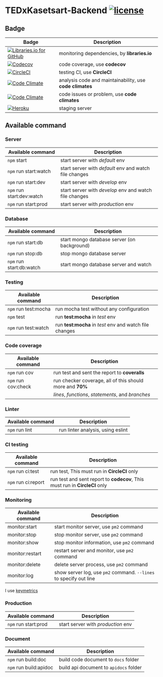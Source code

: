 # TEDxKasetsart-Backend [![license](https://img.shields.io/github/license/TEDxKasetsartU/TedxKasetsartU-Backend.svg)](https://github.com/TEDxKasetsartU/TedxKasetsartU-Backend)

## Badge

| Badge | Description |
| ----- | ----------- |
| [![Libraries.io for GitHub](https://img.shields.io/librariesio/github/TEDxKasetsartU/TedxKasetsartU-Backend.svg)](https://libraries.io/github/TEDxKasetsartU/TedxKasetsartU-Backend) | monitoring dependencies, by **libraries.io** |
| [![Codecov](https://img.shields.io/codecov/c/github/TEDxKasetsartU/TedxKasetsartU-Backend.svg)](https://codecov.io/github/TEDxKasetsartU/TedxKasetsartU-Backend) | code coverage, use **codecov** |
| [![CircleCI](https://img.shields.io/circleci/project/github/TEDxKasetsartU/TedxKasetsartU-Backend.svg)](https://circleci.com/gh/TEDxKasetsartU/TedxKasetsartU-Backend) | testing CI, use **CircleCI** |
| [![Code Climate](https://img.shields.io/codeclimate/maintainability/TEDxKasetsartU/TedxKasetsartU-Backend.svg)](https://codeclimate.com/github/TEDxKasetsartU/TedxKasetsartU-Backend) | analysis code and maintainability, use **code climates** |
| [![Code Climate](https://img.shields.io/codeclimate/issues/github/TEDxKasetsartU/TedxKasetsartU-Backend.svg)](https://codeclimate.com/github/TEDxKasetsartU/TedxKasetsartU-Backend/issues) | code issues or problem, use **code climates** |
| [![Heroku](https://img.shields.io/badge/Heroku-Updated-brightgreen.svg)](https://temp-backend-node.herokuapp.com) | staging server |

## Available command

### Server

| Available command         | Description                                            |
| ------------------------- | ------------------------------------------------------ |
| `npm` start               | start server with *default* env                        |
| `npm` run start:watch     | start server with *default* env and watch file changes |
| `npm` run start:dev       | start server with *develop* env                        |
| `npm` run start:dev:watch | start server with *develop* env and watch file changes |
| `npm` run start:prod      | start server with *production* env                     |

### Database

| Available command        | Description                                 |
| ------------------------ | ------------------------------------------- |
| `npm` run start:db       | start mongo database server (on background) |
| `npm` run stop:db        | stop mongo database server                  |
| `npm` run start:db:watch | start mongo database server and watch       |

### Testing

| Available command    | Description                                             |
| -------------------- | ------------------------------------------------------- |
| `npm` run test:mocha | run mocha test without any configuration                |
| `npm` test           | run **test:mocha** in *test* env                        |
| `npm` run test:watch | run **test:mocha** in *test* env and watch file changes |

### Code coverage

| Available command   | Description                                               |
| ------------------- | --------------------------------------------------------- |
| `npm` run cov       | run test and sent the report to **coveralls**             |
| `npm` run cov:check | run checker coverage, all of this should more and **70%** |
|                     | *lines*, *functions*, *statements*, and *branches*        |

### Linter

| Available command | Description                       |
| ----------------- | --------------------------------- |
| `npm` run lint    | run linter analysis, using eslint |

### CI testing

| Available command   | Description                                                                 |
| ------------------- | --------------------------------------------------------------------------- |
| `npm` run ci:test   | run test, This must run in **CircleCI** only                                |
| `npm` run ci:report | run test and sent report to **codecov**, This must run in **CircleCI** only |

### Monitoring

| Available command | Description                                                       |
| ----------------- | ----------------------------------------------------------------- |
| monitor:start     | start monitor server, use `pm2` command                           |
| monitor:stop      | stop monitor server, use `pm2` command                            |
| monitor:show      | stop monitor information, use `pm2` command                       |
| monitor:restart   | restart server and monitor, use `pm2` command                     |
| monitor:delete    | delete server process, use `pm2` command                          |
| monitor:log       | show server log, use `pm2` command. `--lines` to specify out line |

I use [keymetrics](https://app.keymetrics.io/#/)

### Production

| Available command    | Description                        |
| -------------------- | ---------------------------------- |
| `npm` run start:prod | start server with *production* env |

### Document

| Available command      | Description                            |
| ---------------------- | -------------------------------------- |
| `npm` run build:doc    | build code document to `docs` folder   |
| `npm` run build:apidoc | build api document to `apidocs` folder |
